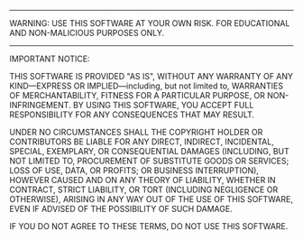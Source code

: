 ***********************************************************
WARNING: USE THIS SOFTWARE AT YOUR OWN RISK. 
FOR EDUCATIONAL AND NON-MALICIOUS PURPOSES ONLY.
***********************************************************

IMPORTANT NOTICE:

THIS SOFTWARE IS PROVIDED "AS IS", WITHOUT ANY WARRANTY OF ANY KIND—EXPRESS OR IMPLIED—including, but not limited to, WARRANTIES OF MERCHANTABILITY, FITNESS FOR A PARTICULAR PURPOSE, OR NON-INFRINGEMENT. BY USING THIS SOFTWARE, YOU ACCEPT FULL RESPONSIBILITY FOR ANY CONSEQUENCES THAT MAY RESULT.

UNDER NO CIRCUMSTANCES SHALL THE COPYRIGHT HOLDER OR CONTRIBUTORS BE LIABLE FOR ANY DIRECT, INDIRECT, INCIDENTAL, SPECIAL, EXEMPLARY, OR CONSEQUENTIAL DAMAGES (INCLUDING, BUT NOT LIMITED TO, PROCUREMENT OF SUBSTITUTE GOODS OR SERVICES; LOSS OF USE, DATA, OR PROFITS; OR BUSINESS INTERRUPTION), HOWEVER CAUSED AND ON ANY THEORY OF LIABILITY, WHETHER IN CONTRACT, STRICT LIABILITY, OR TORT (INCLUDING NEGLIGENCE OR OTHERWISE), ARISING IN ANY WAY OUT OF THE USE OF THIS SOFTWARE, EVEN IF ADVISED OF THE POSSIBILITY OF SUCH DAMAGE.

IF YOU DO NOT AGREE TO THESE TERMS, DO NOT USE THIS SOFTWARE.
